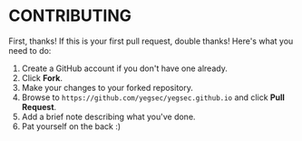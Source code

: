 # CONTRIBUTING

First, thanks! If this is your first pull request, double thanks! Here's what you need to do:

1. Create a GitHub account if you don't have one already.
2. Click **Fork**.
3. Make your changes to your forked repository.
4. Browse to `https://github.com/yegsec/yegsec.github.io` and click **Pull Request**.
5. Add a brief note describing what you've done.
6. Pat yourself on the back :)